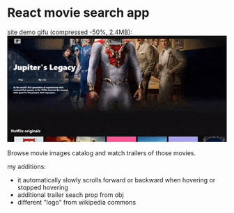 # React movie search app

site demo gifu (compressed -50%, 2.4MB):
![page demo gifu](public/site_demo_gifu.gif?raw=true)

Browse movie images catalog and watch
trailers of those movies.

my additions:

- it automatically slowly scrolls forward or backward when hovering or stopped hovering
- additional trailer seach prop from obj
- different "logo" from wikipedia commons

